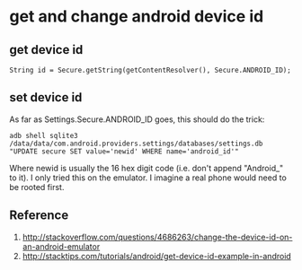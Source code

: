 # get and change android device id

<!--
ID: 2c86d32d-9dcb-43c5-8c89-a30b20cee938
Status: publish
Date: 2017-05-29T14:48:00
Modified: 2017-05-29T14:48:00
wp_id: 537
-->

## get device id

`String id = Secure.getString(getContentResolver(), Secure.ANDROID_ID);`

## set device id

As far as Settings.Secure.ANDROID_ID goes, this should do the trick:

`adb shell sqlite3 /data/data/com.android.providers.settings/databases/settings.db "UPDATE secure SET value='newid' WHERE name='android_id'"`

Where newid is usually the 16 hex digit code (i.e. don't append "Android_" to it).
I only tried this on the emulator. I imagine a real phone would need to be rooted first.

## Reference

1. http://stackoverflow.com/questions/4686263/change-the-device-id-on-an-android-emulator
2. http://stacktips.com/tutorials/android/get-device-id-example-in-android
